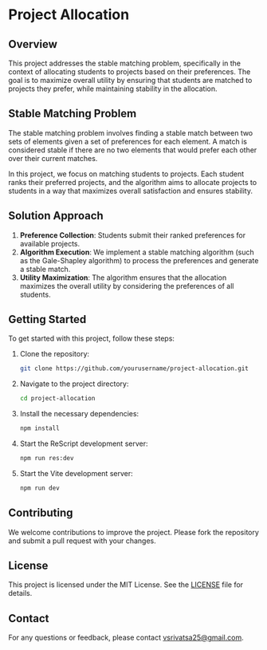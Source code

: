 # Project Allocation

## Overview

This project addresses the stable matching problem, specifically in the context of allocating students to projects based on their preferences. The goal is to maximize overall utility by ensuring that students are matched to projects they prefer, while maintaining stability in the allocation.

## Stable Matching Problem

The stable matching problem involves finding a stable match between two sets of elements given a set of preferences for each element. A match is considered stable if there are no two elements that would prefer each other over their current matches.

In this project, we focus on matching students to projects. Each student ranks their preferred projects, and the algorithm aims to allocate projects to students in a way that maximizes overall satisfaction and ensures stability.

## Solution Approach

1. **Preference Collection**: Students submit their ranked preferences for available projects.
2. **Algorithm Execution**: We implement a stable matching algorithm (such as the Gale-Shapley algorithm) to process the preferences and generate a stable match.
3. **Utility Maximization**: The algorithm ensures that the allocation maximizes the overall utility by considering the preferences of all students.

## Getting Started

To get started with this project, follow these steps:

1. Clone the repository:
    ```bash
    git clone https://github.com/yourusername/project-allocation.git
    ```
2. Navigate to the project directory:
    ```bash
    cd project-allocation
    ```
3. Install the necessary dependencies:
    ```bash
    npm install
    ```
4. Start the ReScript development server:
    ```bash
    npm run res:dev
    ```

5. Start the Vite development server:
    ```bash
    npm run dev
    ```

## Contributing

We welcome contributions to improve the project. Please fork the repository and submit a pull request with your changes.

## License

This project is licensed under the MIT License. See the [LICENSE](LICENSE) file for details.

## Contact

For any questions or feedback, please contact [vsrivatsa25@gmail.com](mailto:vsrivatsa25@gmail.com).
